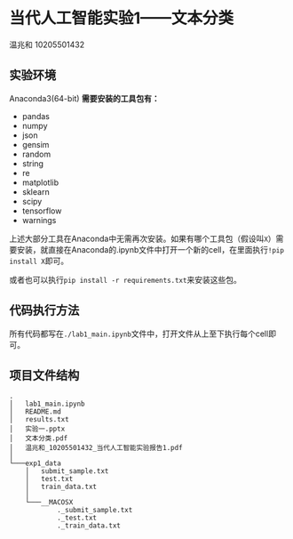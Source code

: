 # 当代人工智能实验1——文本分类
温兆和 10205501432

## 实验环境
Anaconda3(64-bit)
**需要安装的工具包有：**
- pandas
- numpy
- json
- gensim
- random
- string
- re
- matplotlib
- sklearn
- scipy
- tensorflow
- warnings

上述大部分工具在Anaconda中无需再次安装。如果有哪个工具包（假设叫`X`）需要安装，就直接在Anaconda的.ipynb文件中打开一个新的cell，在里面执行`!pip install X`即可。

或者也可以执行`pip install -r requirements.txt`来安装这些包。

## 代码执行方法
所有代码都写在`./lab1_main.ipynb`文件中，打开文件从上至下执行每个cell即可。

## 项目文件结构
```shell
.
│   lab1_main.ipynb
│   README.md
│   results.txt
│   实验一.pptx
│   文本分类.pdf
│   温兆和_10205501432_当代人工智能实验报告1.pdf
│
└───exp1_data
    │   submit_sample.txt
    │   test.txt
    │   train_data.txt
    │
    └───__MACOSX
            ._submit_sample.txt
            ._test.txt
            ._train_data.txt
```